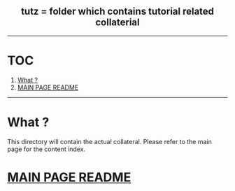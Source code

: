 <h2 align="center"> tutz = folder which contains tutorial related collaterial </h2>

----

<h1> TOC </h1>

1. [What ?](#what-)
2. [MAIN PAGE README](#main-page-readme)

----

# What ?

This directory will contain the actual collateral. Please refer to the main page for the content index. 

# [MAIN PAGE README](./../README.md)